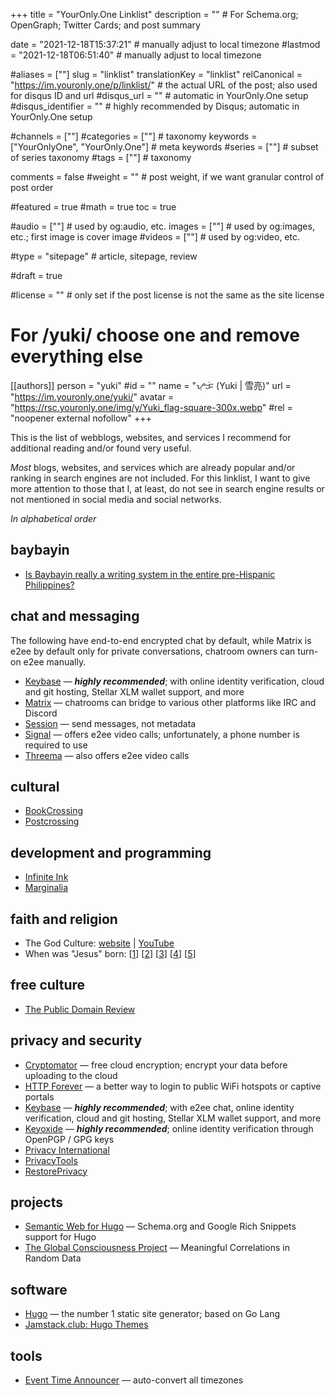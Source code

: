 +++
title = "YourOnly.One Linklist"
description = ""                                                    # For Schema.org; OpenGraph; Twitter Cards; and post summary

date = "2021-12-18T15:37:21"                                        # manually adjust to local timezone
#lastmod = "2021-12-18T06:51:40"                                     # manually adjust to local timezone

#aliases = [""]
slug = "linklist"
translationKey = "linklist"
relCanonical = "https://im.youronly.one/p/linklist/"                                                   # the actual URL of the post; also used for disqus ID and url
#disqus_url = ""                                                    # automatic in YourOnly.One setup
#disqus_identifier = ""                                             # highly recommended by Disqus; automatic in YourOnly.One setup

#channels = [""]
#categories = [""]                                                   # taxonomy
keywords = ["YourOnlyOne", "YourOnly.One"]                                                     # meta keywords
#series = [""]                                                       # subset of series taxonomy
#tags = [""]                                                         # taxonomy

comments = false
#weight = ""                                                        # post weight, if we want granular control of post order

#featured = true
#math = true
toc = true

#audio = [""]                                                        # used by og:audio, etc.
images = [""]                                                       # used by og:images, etc.; first image is cover image
#videos = [""]                                                       # used by og:video, etc.

#type = "sitepage"                                                           # article, sitepage, review

#draft = true

#license = ""                                                       # only set if the post license is not the same as the site license

# For /yuki/ choose one and remove everything else
[[authors]]
  person = "yuki"
  #id = ""
  name = "ᜌᜓᜃᜒ (Yuki | 雪亮)"
  url = "https://im.youronly.one/yuki/"
  avatar = "https://rsc.youronly.one/img/y/Yuki_flag-square-300x.webp"
  #rel = "noopener external nofollow"
+++

This is the list of webblogs, websites, and services I recommend for additional reading and/or found very useful.

<!--more-->

*Most* blogs, websites, and services which are already popular and/or ranking in search engines are not included. For this linklist, I want to give more attention to those that I, at least, do not see in search engine results or not mentioned in social media and social networks.

*In alphabetical order*

## baybayin
* <a href="https://www.quora.com/Is-Baybayin-really-a-writing-system-in-the-entire-pre-hispanic-Philippines-Whats-the-basis-for-making-it-a-national-writing-system-if-pre-hispanic-kingdoms-weren-t-homogenous/answer/Christopher-Ray-Miller">Is Baybayin really a writing system in the entire pre-Hispanic Philippines?</a>

## chat and messaging
The following have end-to-end encrypted chat by default, while Matrix is e2ee by default only for private conversations, chatroom owners can turn-on e2ee manually.

* <a href="https://keybase.io" rel="noopener external nofollow">Keybase</a> — ***highly recommended***; with online identity verification, cloud and git hosting, Stellar XLM wallet support, and more
* <a href="https://matrix.org" rel="noopener external nofollow">Matrix</a> — chatrooms can bridge to various other platforms like IRC and Discord
* <a href="https://getsession.org" rel="noopener external nofollow">Session</a> — send messages, not metadata
* <a href="https://signal.org" rel="noopener external nofollow">Signal</a> — offers e2ee video calls; unfortunately, a phone number is required to use
* <a href="https://threema.ch/en" rel="noopener external nofollow">Threema</a> — also offers e2ee video calls

## cultural
* <a href="https://www.bookcrossing.com" rel="noopener external nofollow">BookCrossing</a>
* <a href="https://www.postcrossing.com" rel="noopener external nofollow">Postcrossing</a>

## development and programming
* <a href="https://www.ii.com" rel="noopener external nofollow">Infinite Ink</a>
* <a href="https://www.marginalia.nu" rel="noopener external nofollow">Marginalia</a>

## faith and religion
* The God Culture: <a href="https://www.thegodculture.com" rel="noopener external nofollow">website</a> | <a href="https://www.youtube.com/channel/UCK_iDwUHcRA0h_TdUHP8zwg" rel="noopener external nofollow">YouTube</a>
* When was "Jesus" born: [<a href="http://www.yhrim.com/Teaching_Documents/Yahushas_Earthly_Birth_Month_~_2-5996_-_may_2014.pdf" rel="noopener external nofollow">1</a>] [<a href="https://excellent-valley.org/Communion/Communion_Folder/2_05_Pentecost.htm" rel="noopener external nofollow">2</a>] [<a href="https://www.youtube.com/watch?v=Kw1eg9XlG6A" rel="noopener external nofollow">3</a>] [<a href="https://www.youtube.com/watch?v=Y-OCC1XVGe0" rel="noopener external nofollow">4</a>] [<a href="https://www.youtube.com/watch?v=vpYFD-7BuuM" rel="noopener external nofollow">5</a>]

## free culture
* <a href="https://publicdomainreview.org" rel="noopener external nofollow">The Public Domain Review</a>

## privacy and security
* <a href="https://cryptomator.org" rel="noopener external nofollow">Cryptomator</a> — free cloud encryption; encrypt your data before uploading to the cloud
* <a href="http://httpforever.com" rel="noopener external nofollow">HTTP Forever</a> — a better way to login to public WiFi hotspots or captive portals
* <a href="https://keybase.io" rel="noopener external nofollow">Keybase</a> — ***highly recommended***; with e2ee chat, online identity verification, cloud and git hosting, Stellar XLM wallet support, and more
* <a href="https://keyoxide.org" rel="noopener external nofollow">Keyoxide</a> — ***highly recommended***; online identity verification through OpenPGP / GPG keys
* <a href="https://privacyinternational.org" rel="noopener external nofollow">Privacy International</a>
* <a href="https://www.privacytools.io" rel="noopener external nofollow">PrivacyTools</a>
* <a href="https://restoreprivacy.com" rel="noopener external nofollow">RestorePrivacy</a>

## projects
* <a href="https://semweb.youronly.one" rel="me noopener">Semantic Web for Hugo</a> — Schema.org and Google Rich Snippets support for Hugo
* <a href="https://gcpdot.com" rel="noopener external nofollow">The Global Consciousness Project</a> — Meaningful Correlations in Random Data

## software
* <a href="https://gohugo.io" rel="noopener external nofollow">Hugo</a> — the number 1 static site generator; based on Go Lang
* <a href="https://jamstack.club/#ssg=hugo" rel="noopener external nofollow">Jamstack.club: Hugo Themes</a>

## tools
* <a href="https://www.timeanddate.com/worldclock/fixedform.html" rel="noopener external nofollow">Event Time Announcer</a> — auto-convert all timezones


